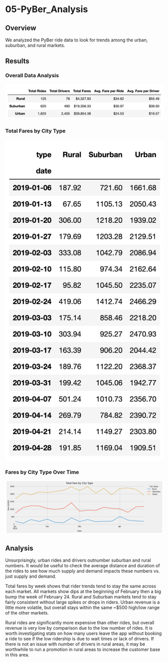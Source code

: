 # 05-PyBer_Analysis

## Overview

We analyzed the PyBer ride data to look for trends among the urban, suburban, and rural markets. 

## Results 
### Overall Data Analysis
![table: analysis summary](Analysis/summary.png)

### Total Fares by City Type
![table: weekly total fares by city type](Analysis/farebyweek.png)

### Fares by City Type Over Time
![graph: weekly total fares by city type](Analysis/pyberfare.png)

## Analysis

Unsurprisingly, urban rides and drivers outnumber suburban and rural numbers. It would be useful to check the average distance and duration of the rides to see how much supply and demand impacts these numbers vs. just supply and demand. 

Total fares by week shows that rider trends tend to stay the same across each market. All markets show dips at the beginning of February then a big bump the week of February 24. Rural and Suburban markets tend to stay fairly consistent without large spikes or drops in riders. Urban revenue is a little more volatile, but overall stays within the same ~$500 high/low range of the other markets. 

Rural rides are significantly more expensive than other rides, but overall revenue is very low by comparison due to the low number of rides. It is worth investigating stats on how many users leave the app without booking a ride to see if the low ridership is due to wait times or lack of drivers. If there is not an issue with number of drivers in rural areas, it may be worthwhile to run a promotion in rural areas to increase the customer base in this area.
